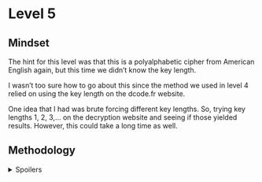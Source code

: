 # Level 5

## Mindset
The hint for this level was that this is a polyalphabetic cipher from American English again, but this time we didn’t know the key length.

I wasn’t too sure how to go about this since the method we used in level 4 relied on using the key length on the dcode.fr website. 

One idea that I had was brute forcing different key lengths. So, trying key lengths 1, 2, 3,... on the decryption website and seeing if those yielded results. However, this could take a long time as well.

## Methodology

<details>
<summary>Spoilers</summary>

I logged into level 5 and looked at the file they had in the directory. This time there was no hint, but otherwise it was similar to the previous two levels. 

The ciphered text in krypton6 was: “BELOS Z”.

I copied the text from found1 and input it into https://www.dcode.fr/vigenere-cipher.

I started with a key length of 1 and started brute forcing. While I was brute forcing, I noticed a feature I hadn’t used before: 

<img width="372" height="28" alt="Krypton_5 1" src="https://github.com/user-attachments/assets/20691e10-1318-465e-a50e-585529e64785" />

I wasn’t sure what this was, so I looked it up.

Kasiski’s Test essentially uses an algorithm to determine likely key sizes for a sample of Vigenère ciphered text. For more information, see this 
[link](https://crypto.interactive-maths.com/kasiski-analysis-breaking-the-code.html).

So, I ran this algorithm on the ciphered text from found1 and got this: 

<img width="227" height="278" alt="Krypton_5 3" src="https://github.com/user-attachments/assets/14971ed8-2642-4788-a556-0e78f2891622" />

This tells me that the key length is likely to be 6, 3, 9, 5, or 4. So I tried these key lengths and got the answer at key length 9.

<img width="403" height="785" alt="Krypton_5 2" src="https://github.com/user-attachments/assets/b855b8e8-f553-4711-9f16-18af3a410af9" />

So, the key was KEYLENGTH, and I applied it to the ciphered text in krypton6 and got this:

<img width="227" height="278" alt="Krypton_5 3" src="https://github.com/user-attachments/assets/8d9f5ab9-39f4-4f86-adc3-e1ab7824f01b" />

Therefore, the flag is RANDOM

</details>
